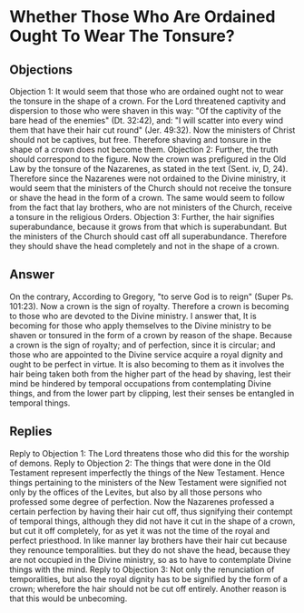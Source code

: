 # Whether Those Who Are Ordained Ought To Wear The Tonsure?
## Objections
Objection 1: It would seem that those who are ordained ought not to wear the tonsure in the shape of a crown. For the Lord threatened captivity and dispersion to those who were shaven in this way: "Of the captivity of the bare head of the enemies" (Dt. 32:42), and: "I will scatter into every wind them that have their hair cut round" (Jer. 49:32). Now the ministers of Christ should not be captives, but free. Therefore shaving and tonsure in the shape of a crown does not become them.
Objection 2: Further, the truth should correspond to the figure. Now the crown was prefigured in the Old Law by the tonsure of the Nazarenes, as stated in the text (Sent. iv, D, 24). Therefore since the Nazarenes were not ordained to the Divine ministry, it would seem that the ministers of the Church should not receive the tonsure or shave the head in the form of a crown. The same would seem to follow from the fact that lay brothers, who are not ministers of the Church, receive a tonsure in the religious Orders.
Objection 3: Further, the hair signifies superabundance, because it grows from that which is superabundant. But the ministers of the Church should cast off all superabundance. Therefore they should shave the head completely and not in the shape of a crown.
## Answer
On the contrary, According to Gregory, "to serve God is to reign" (Super Ps. 101:23). Now a crown is the sign of royalty. Therefore a crown is becoming to those who are devoted to the Divine ministry.
I answer that, It is becoming for those who apply themselves to the Divine ministry to be shaven or tonsured in the form of a crown by reason of the shape. Because a crown is the sign of royalty; and of perfection, since it is circular; and those who are appointed to the Divine service acquire a royal dignity and ought to be perfect in virtue. It is also becoming to them as it involves the hair being taken both from the higher part of the head by shaving, lest their mind be hindered by temporal occupations from contemplating Divine things, and from the lower part by clipping, lest their senses be entangled in temporal things.
## Replies
Reply to Objection 1: The Lord threatens those who did this for the worship of demons.
Reply to Objection 2: The things that were done in the Old Testament represent imperfectly the things of the New Testament. Hence things pertaining to the ministers of the New Testament were signified not only by the offices of the Levites, but also by all those persons who professed some degree of perfection. Now the Nazarenes professed a certain perfection by having their hair cut off, thus signifying their contempt of temporal things, although they did not have it cut in the shape of a crown, but cut it off completely, for as yet it was not the time of the royal and perfect priesthood. In like manner lay brothers have their hair cut because they renounce temporalities. but they do not shave the head, because they are not occupied in the Divine ministry, so as to have to contemplate Divine things with the mind.
Reply to Objection 3: Not only the renunciation of temporalities, but also the royal dignity has to be signified by the form of a crown; wherefore the hair should not be cut off entirely. Another reason is that this would be unbecoming.